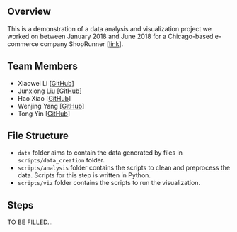 ## Overview
This is a demonstration of a data analysis and visualization project we worked on between January 2018 and June 2018 for a Chicago-based e-commerce company ShopRunner [[link](https://www.shoprunner.com/home)]. 

## Team Members
* Xiaowei Li [[GitHub](https://github.com/weiweiweiweili)]
* Junxiong Liu [[GitHub](https://github.com/junxiongliu)]
* Hao Xiao [[GitHub](https://github.com/HaoXiao2018)]
* Wenjing Yang [[GitHub](https://github.com/wyo9057)]
* Tong Yin [[GitHub](https://github.com/Tong-Yin)]

## File Structure
* `data` folder aims to contain the data generated by files in `scripts/data_creation` folder.
* `scripts/analysis` folder contains the scripts to clean and preprocess the data. Scripts for this step is written in Python.
* `scripts/viz` folder contains the scripts to run the visualization.

## Steps
TO BE FILLED...